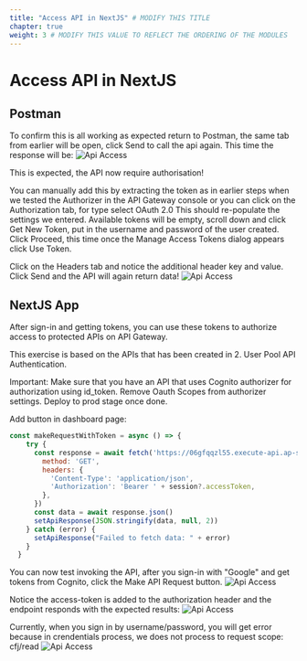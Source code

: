 ```yaml
---
title: "Access API in NextJS" # MODIFY THIS TITLE
chapter: true
weight: 3 # MODIFY THIS VALUE TO REFLECT THE ORDERING OF THE MODULES
---
```


# Access API in NextJS <!-- MODIFY THIS HEADING -->

## Postman
To confirm this is all working as expected return to Postman, the same tab from earlier will be open, click Send to call the api again. This time the response will be:
![Api Access](/images/340-api_access-00.png)

This is expected, the API now require authorisation! 

You can manually add this by extracting the token as in earlier steps when we tested the Authorizer in the API Gateway console or you can click on the Authorization tab, for type select OAuth 2.0 This should re-populate the settings we entered. Available tokens will be empty, scroll down and click Get New Token, put in the username and password of the user created. Click Proceed, this time once the Manage Access Tokens dialog appears click Use Token.

Click on the Headers tab and notice the additional header key and value. Click Send and the API will again return data!
![Api Access](/images/344-api_access-04.png)

## NextJS App
After sign-in and getting tokens, you can use these tokens to authorize access to protected APIs on API Gateway.

This exercise is based on the APIs that has been created in 2. User Pool API Authentication.

Important: Make sure that you have an API that uses Cognito authorizer for authorization using id_token. Remove Oauth Scopes from authorizer settings. Deploy to prod stage once done.

Add button in dashboard page:
```js
const makeRequestWithToken = async () => {
    try {
      const response = await fetch('https://06gfqqzl55.execute-api.ap-southeast-1.amazonaws.com/prod/pets',{
        method: 'GET',
        headers: {
          'Content-Type': 'application/json',
          'Authorization': 'Bearer ' + session?.accessToken,
        },
      })
      const data = await response.json()
      setApiResponse(JSON.stringify(data, null, 2))
    } catch (error) {
      setApiResponse("Failed to fetch data: " + error)
    }
  }
```

You can now test invoking the API, after you sign-in with "Google" and get tokens from Cognito, click the Make API Request button.
![Api Access](/images/350-api_access-14.png)

Notice the access-token is added to the authorization header and the endpoint responds with the expected results:
![Api Access](/images/351-api_access-15.png)

Currently, when you sign in by username/password, you will get error because in crendentials process, we does not process to request scope: cfj/read
![Api Access](/images/352-api_access-16.png)